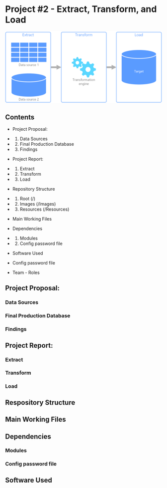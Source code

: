 # Project #2 - Extract, Transform, and Load

![Title Image](Images/etl.png)

## Contents
* Project Proposal:
*    1. Data Sources
*    2. Final Production Database
*    3. Findings

* Project Report:
*    1. Extract
*    2. Transform
*    3. Load

* Repository Structure
*    1. Root (/)
*    2. Images (/Images)
*    3. Resources (/Resources)

* Main Working Files
* Dependencies
*   1. Modules
*   2. Config password file
* Software Used
* Config password file
* Team - Roles


## Project Proposal:

### Data Sources

### Final Production Database

### Findings

## Project Report:

### Extract

### Transform

### Load


## Respository Structure

## Main Working Files

## Dependencies

### Modules

### Config password file

## Software Used


